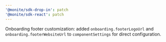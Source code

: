 ```yaml
---
'@monite/sdk-drop-in': patch
'@monite/sdk-react': patch
---
```


Onboarding footer customization: added `onboarding.footerLogoUrl` and `onboarding.footerWebsiteUrl` to `componentSettings` for direct configuration.
